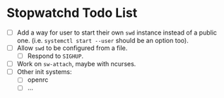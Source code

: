 # Stopwatchd Todo List

 - [ ] Add a way for user to start their own `swd` instance instead of a public one. (i.e. `systemctl start --user` should be an option too).
 - [ ] Allow `swd` to be configured from a file.
   - [ ] Respond to `SIGHUP`.
 - [ ] Work on `sw-attach`, maybe with ncurses.
 - [ ] Other init systems:
   - [ ] openrc
   - [ ] ...